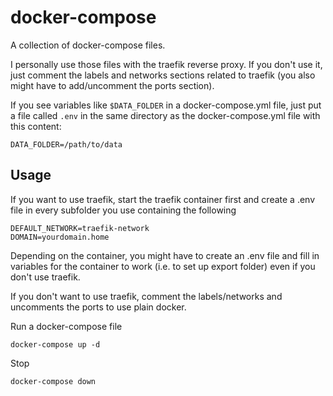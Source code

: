 # docker-compose

A collection of docker-compose files.

I personally use those files with the traefik reverse proxy. If you don't use it, just comment the labels and networks sections related to traefik (you also might have to add/uncomment the ports section).

If you see variables like `$DATA_FOLDER` in a docker-compose.yml file, just put a file called `.env` in the same directory as the docker-compose.yml file with this content:
```
DATA_FOLDER=/path/to/data
```

## Usage

If you want to use traefik, start the traefik container first and create a .env file in every subfolder you use containing the following

```
DEFAULT_NETWORK=traefik-network
DOMAIN=yourdomain.home
```

Depending on the container, you might have to create an .env file and fill in variables for the container to work (i.e. to set up export folder) even if you don't use traefik.

If you don't want to use traefik, comment the labels/networks and uncomments the ports to use plain docker.


Run a docker-compose file

```
docker-compose up -d
```

Stop

```
docker-compose down
```
